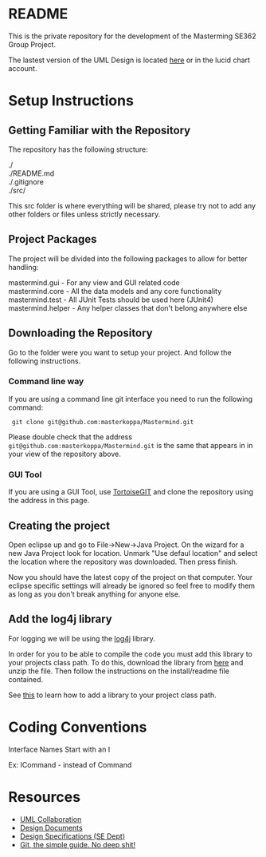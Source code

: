 README
=======
This is the private repository for the development of the Masterming 
SE362 Group Project. 

The lastest version of the UML Design is located [here](http://www.lucidchart.com/publicSegments/view/4f6e3b96-4860-4556-af9e-7c9b0a7c4e63/image.pdf) or in the lucid chart account.

Setup Instructions
==================

Getting Familiar with the Repository
------------------------------------

The repository has the following structure:

./             
./README.md    
./.gitignore   
./src/         

This src folder is where everything will be shared, please try not to add any other
folders or files unless strictly necessary. 

Project Packages
-----------------

The project will be divided into the following packages to allow for better handling:

mastermind.gui - For any view and GUI related code  
mastermind.core - All the data models and any core functionality  
mastermind.test - All JUnit Tests should be used here (JUnit4)  
mastermind.helper - Any helper classes that don't belong anywhere else  

Downloading the Repository
---------------------------

Go to the folder were you want to setup your project. And follow the following instructions.

### Command line way

If you are using a command line git interface you need to run the following command:  

     git clone git@github.com:masterkoppa/Mastermind.git

Please double check that the address `git@github.com:masterkoppa/Mastermind.git` is the 
same that appears in in your view of the repository above.

### GUI Tool

If you are using a GUI Tool, use [TortoiseGIT](http://code.google.com/p/tortoisegit/) and clone the repository using
the address in this page.

Creating the project
--------------------

Open eclipse up and go to File->New->Java Project. On the wizard for a new Java Project look for
location. Unmark "Use defaul location" and select the location where the repository was downloaded.
Then press finish.

Now you should have the latest copy of the project on that computer. Your eclipse 
specific settings will already be ignored so feel free to modify them as long as you
don't break anything for anyone else.

Add the log4j library
----------------------

For logging we will be using the [log4j](http://logging.apache.org/log4j/1.2/) library.

In order for you to be able to compile the code you must add this library to 
your projects class path. To do this, download the library from [here](http://logging.apache.org/log4j/1.2/download.html)
and unzip the file. Then follow the instructions on the install/readme file contained.

See [this](http://wiki.eclipse.org/FAQ_How_do_I_add_an_extra_library_to_my_project%27s_classpath%3F) to learn how to add a library
to your project class path.


Coding Conventions
==================

Interface Names Start with an I

Ex: ICommand - instead of Command


Resources
=========


* [UML Collaboration](https://www.lucidchart.com)
* [Design Documents](https://docs.google.com/)
* [Design Specifications (SE Dept) ](http://www.se.rit.edu/~se362/UnitActivities/Unit2.htm)
* [Git, the simple guide. No deep shit!](http://rogerdudler.github.com/git-guide/)

